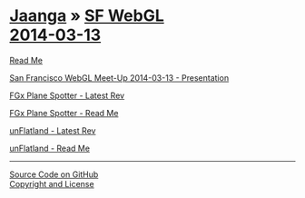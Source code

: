 [Jaanga]( ../index.html ) &raquo; [SF WebGL<br>2014-03-13]( ./index.html )
============================================================================================================

<p id=rm >
	<a href=JavaScript:displayPage("readme.md",rm); >Read Me</a>
</p>


[San Francisco WebGL Meet-Up 2014-03-13 - Presentation]( ./r1/sf-webgl-2014-03-13.html )


[FGx Plane Spotter - Latest Rev]( ../../fgx-plane-spotter/latest/index.html )  

[FGx Plane Spotter - Read Me]( ../../fgx-plane-spotter/index.html )  

[unFlatland - Latest Rev]( ../../terrain-viewer/un-flatland/latest/index.html )

[unFlatland - Read Me]( ../../terrain-viewer/un-flatland/index.html )


****

[Source Code on GitHub]( https://github.com/jaanga/events/tree/gh-pages/sf-webgl-2014-03-13 )  
[Copyright and License]( https://github.com/jaanga/jaanga.github.io/blob/master/jaanga-copyright-and-mit-license.md )